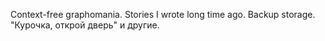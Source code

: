 Context-free graphomania.
Stories I wrote long time ago. Backup storage.
"Курочка, открой дверь" и другие.

